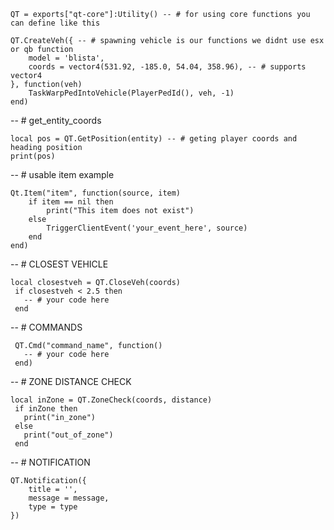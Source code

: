 

    
    QT = exports["qt-core"]:Utility() -- # for using core functions you can define like this 
    
    QT.CreateVeh({ -- # spawning vehicle is our functions we didnt use esx or qb function
        model = 'blista',
        coords = vector4(531.92, -185.0, 54.04, 358.96), -- # supports vector4
    }, function(veh)
        TaskWarpPedIntoVehicle(PlayerPedId(), veh, -1)
    end)
    
 -- # get_entity_coords
 
    local pos = QT.GetPosition(entity) -- # geting player coords and heading position
    print(pos)
    
-- # usable item example

    Qt.Item("item", function(source, item) 
    	if item == nil then
    		print("This item does not exist")
    	else
    		TriggerClientEvent('your_event_here', source)
    	end
    end)
    
 -- # CLOSEST VEHICLE 
 
    local closestveh = QT.CloseVeh(coords)
     if closestveh < 2.5 then 
       -- # your code here
     end
     
 -- # COMMANDS 
 
     QT.Cmd("command_name", function()
       -- # your code here
     end)
     
-- # ZONE DISTANCE CHECK 

    local inZone = QT.ZoneCheck(coords, distance)
     if inZone then 
       print("in_zone")
     else
       print("out_of_zone")
     end

-- # NOTIFICATION 

    QT.Notification({
        title = '',
        message = message,
        type = type
    })
     
     

